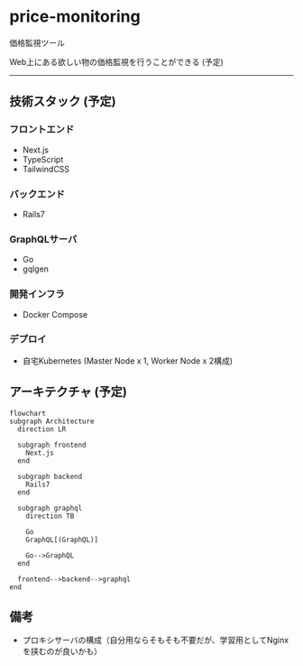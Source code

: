 # price-monitoring

価格監視ツール

Web上にある欲しい物の価格監視を行うことができる (予定)

---

## 技術スタック (予定)

### フロントエンド

- Next.js
- TypeScript
- TailwindCSS

### バックエンド

- Rails7

### GraphQLサーバ

- Go
- gqlgen

### 開発インフラ

- Docker Compose

### デプロイ

- 自宅Kubernetes (Master Node x 1, Worker Node x 2構成)

## アーキテクチャ (予定)

```mermaid
flowchart
subgraph Architecture
  direction LR

  subgraph frontend
    Next.js
  end

  subgraph backend
    Rails7
  end

  subgraph graphql
    direction TB

    Go
    GraphQL[(GraphQL)]

    Go-->GraphQL
  end

  frontend-->backend-->graphql
end
```

## 備考

- プロキシサーバの構成（自分用ならそもそも不要だが、学習用としてNginxを挟むのが良いかも）
